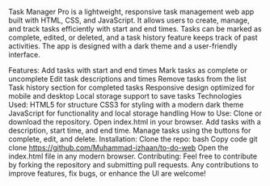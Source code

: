 Task Manager Pro is a lightweight, responsive task management web app built with HTML, CSS, and JavaScript. It allows users to create, manage, and track tasks efficiently with start and end times. Tasks can be marked as complete, edited, or deleted, and a task history feature keeps track of past activities. The app is designed with a dark theme and a user-friendly interface.

Features:
Add tasks with start and end times
Mark tasks as complete or uncomplete
Edit task descriptions and times
Remove tasks from the list
Task history section for completed tasks
Responsive design optimized for mobile and desktop
Local storage support to save tasks
Technologies Used:
HTML5 for structure
CSS3 for styling with a modern dark theme
JavaScript for functionality and local storage handling
How to Use:
Clone or download the repository.
Open index.html in your browser.
Add tasks with a description, start time, and end time.
Manage tasks using the buttons for complete, edit, and delete.
Installation:
Clone the repo:
bash
Copy code
git clone https://github.com/Muhammad-izhaan/to-do-web
Open the index.html file in any modern browser.
Contributing:
Feel free to contribute by forking the repository and submitting pull requests. Any contributions to improve features, fix bugs, or enhance the UI are welcome!
